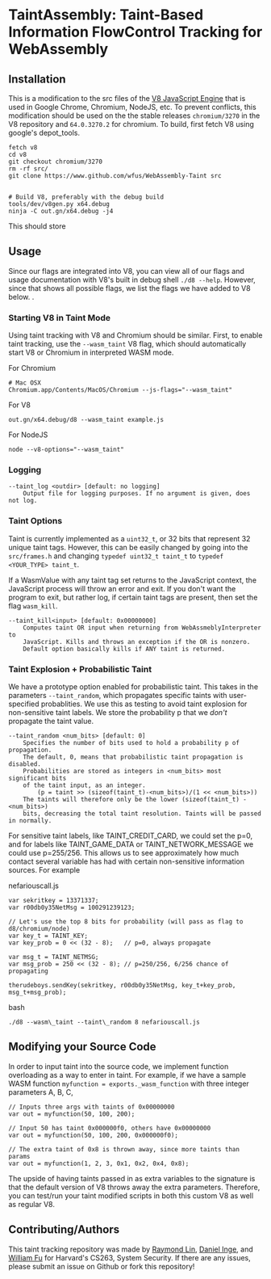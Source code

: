 # TaintAssembly: Taint-Based Information FlowControl Tracking for WebAssembly

## Installation

This is a modification to the src files of the [V8 JavaScript Engine](https://www.github.com/v8/v8.git) that is used in Google Chrome, Chromium, NodeJS, etc. To prevent conflicts, this modification should be used on the the stable releases ```chromium/3270``` in the V8 repository and ```64.0.3270.2``` for chromium. To build, first fetch V8 using google's depot_tools. 

```
fetch v8
cd v8
git checkout chromium/3270
rm -rf src/
git clone https://www.github.com/wfus/WebAssembly-Taint src


# Build V8, preferably with the debug build
tools/dev/v8gen.py x64.debug
ninja -C out.gn/x64.debug -j4
```

This should store 

## Usage

Since our flags are integrated into V8, you can view all of our flags and usage documentation with V8's built in debug shell ```./d8 --help```. However, since that shows all possible flags, we list the flags we have added to V8 below. .  

### Starting V8 in Taint Mode
Using taint tracking with V8 and Chromium should be similar. First, to enable taint tracking, use the ```--wasm_taint``` V8 flag, which should automatically start V8 or Chromium in interpreted WASM mode.  


For Chromium
```
# Mac OSX
Chromium.app/Contents/MacOS/Chromium --js-flags="--wasm_taint"
```

For V8
```
out.gn/x64.debug/d8 --wasm_taint example.js
```

For NodeJS
```
node --v8-options="--wasm_taint"
```

### Logging
```
--taint_log <outdir> [default: no logging]
	Output file for logging purposes. If no argument is given, does not log. 
```

### Taint Options
Taint is currently implemented as a ```uint32_t```, or 32 bits that represent 32 unique taint tags. However, this can be easily changed by going into the ```src/frames.h``` and changing ```typedef uint32_t taint_t``` to ```typedef <YOUR_TYPE> taint_t```. 

If a WasmValue with any taint tag set returns to the JavaScript context, the JavaScript process will throw an error and exit. If you don't want the program to exit, but rather log, if certain taint tags are present, then set the flag ```wasm_kill```. 

```
--taint_kill<input> [default: 0x00000000]
	Computes taint OR input when returning from WebAssmeblyInterpreter to 
	JavaScript. Kills and throws an exception if the OR is nonzero. 
	Default option basically kills if ANY taint is returned.
```

### Taint Explosion + Probabilistic Taint
We have a prototype option enabled for probabilistic taint. This takes in the parameters ```--taint_random```, which propagates specific taints with user-specified probablities. We use this as testing to avoid taint explosion for non-sensitive taint labels. We store the probability p that we *don't* propagate the taint value. 

```
--taint_random <num_bits> [default: 0]
	Specifies the number of bits used to hold a probability p of propagation.
	The default, 0, means that probabilistic taint propagation is disabled. 
	Probabilities are stored as integers in <num_bits> most significant bits
	of the taint input, as an integer. 
		(p = taint >> (sizeof(taint_t)-<num_bits>)/(1 << <num_bits>))
	The taints will therefore only be the lower (sizeof(taint_t) - <num_bits>)
	bits, decreasing the total taint resolution. Taints will be passed in normally.  
```

For sensitive taint labels, like TAINT_CREDIT_CARD, we could set the p=0, and for labels like TAINT_GAME_DATA or TAINT_NETWORK_MESSAGE we could use p=255/256. This allows us to see approximately how much contact several variable has had with certain non-sensitive information sources. For example


nefariouscall.js
```
var sekritkey = 13371337;
var r00db0y35NetMsg = 100291239123;

// Let's use the top 8 bits for probability (will pass as flag to d8/chromium/node)
var key_t = TAINT_KEY; 
var key_prob = 0 << (32 - 8);   // p=0, always propagate

var msg_t = TAINT_NETMSG;
var msg_prob = 250 << (32 - 8); // p=250/256, 6/256 chance of propagating

therudeboys.sendKey(sekritkey, r00db0y35NetMsg, key_t+key_prob, msg_t+msg_prob); 
```

bash
```
./d8 --wasm\_taint --taint\_random 8 nefariouscall.js 
```




## Modifying your Source Code 

In order to input taint into the source code, we implement function overloading as a way to enter in taint. For example, if we have a sample WASM function ```myfunction = exports._wasm_function``` with three integer parameters A, B, C,  

```
// Inputs three args with taints of 0x00000000
var out = myfunction(50, 100, 200);

// Input 50 has taint 0x000000f0, others have 0x00000000
var out = myfunction(50, 100, 200, 0x000000f0);

// The extra taint of 0x8 is thrown away, since more taints than params
var out = myfunction(1, 2, 3, 0x1, 0x2, 0x4, 0x8);
``` 

The upside of having taints passed in as extra variables to the signature is that the default version of V8 throws away the extra parameters. Therefore, you can test/run your taint modified scripts in both this custom V8 as well as regular V8.  



## Contributing/Authors

This taint tracking repository was made by [Raymond Lin](https://www.github.com/raylin1000), [Daniel Inge](https://www.github.com/daninge98), and [William Fu](https://www.github.com/wfus) for Harvard's CS263, System Security. If there are any issues, please submit an issue on Github or fork this repository!

   





